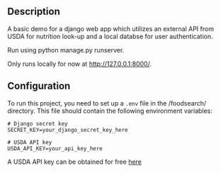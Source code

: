 ## Description

A basic demo for a django web app which utilizes an external API from USDA for nutrition look-up and a local databse for user authentication.

Run using python manage.py runserver.

Only runs locally for now at http://127.0.0.1:8000/.

## Configuration

To run this project, you need to set up a `.env` file in the /foodsearch/ directory. This file should contain the following environment variables:

```dotenv
# Django secret key
SECRET_KEY=your_django_secret_key_here

# USDA API key
USDA_API_KEY=your_api_key_here
```

A USDA API key can be obtained for free [here]([URL](https://fdc.nal.usda.gov/api-key-signup.html))
